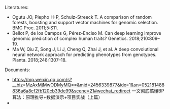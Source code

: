 Literatures:

+ Ogutu JO, Piepho H-P, Schulz-Streeck T. A comparison of random forests, boosting and support vector machines for genomic selection. BMC Proc. 2011;5:S11.
+ Bellot P, de los Campos G, Pérez-Enciso M. Can deep learning improve genomic prediction of complex human traits? Genetics. 2018;210:809–19.
+ Ma W, Qiu Z, Song J, Li J, Cheng Q, Zhai J, et al. A deep convolutional neural network approach for predicting phenotypes from genotypes. Planta. 2018;248:1307–18.







Documents:

+ https://mp.weixin.qq.com/s?__biz=MzAxMjMwODMyMQ==&mid=2456339877&idx=1&sn=052181488836a6a8cf2fb120cb39de99&scene=21#wechat_redirect 一文彻底搞懂BP算法：原理推导+数据演示+项目实战（上篇）
+ 

